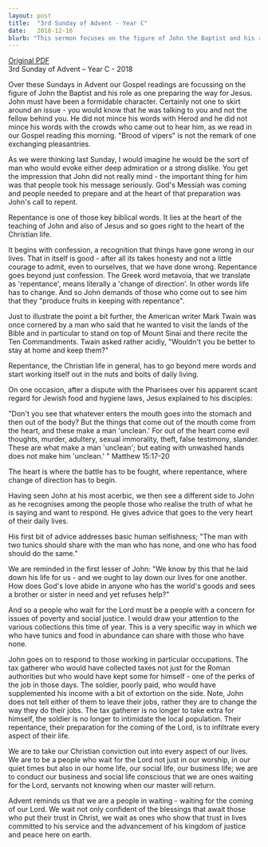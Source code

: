 ```yaml
---
layout: post
title:  "3rd Sunday of Advent - Year C"
date:   2018-12-16
blurb: "This sermon focuses on the figure of John the Baptist and his role in preparing the way for Jesus. It emphasizes the importance of repentance, which begins with confession and requires a change of direction in life. The sermon also highlights the need for Christians to demonstrate their faith in their daily lives, particularly in their concern for issues of poverty and social justice."
---
```

[Original PDF](/assets/pdf/advent32018.pdf)    
3rd Sunday of Advent – Year C - 2018

Over these Sundays in Advent our Gospel readings are focussing on the figure of John the Baptist and his role as one preparing the way for Jesus. John must have been a formidable character. Certainly not one to skirt around an issue - you would know that he was talking to you and not the fellow behind you. He did not mince his words with Herod and he did not mince his words with the crowds who came out to hear him, as we read in our Gospel reading this morning. "Brood of vipers" is not the remark of one exchanging pleasantries.

As we were thinking last Sunday, I would imagine he would be the sort of man who would evoke either deep admiration or a strong dislike. You get the impression that John did not really mind - the important thing for him was that people took his message seriously. God's Messiah was coming and people needed to prepare and at the heart of that preparation was John's call to repent.

Repentance is one of those key biblical words. It lies at the heart of the teaching of John and also of Jesus and so goes right to the heart of the Christian life.

It begins with confession, a recognition that things have gone wrong in our lives. That in itself is good - after all its takes honesty and not a little courage to admit, even to ourselves, that we have done wrong. Repentance goes beyond just confession. The Greek word metavoia, that we translate as 'repentance', means literally a 'change of direction'. In other words life has to change. And so John demands of those who come out to see him that they "produce fruits in keeping with repentance".

Just to illustrate the point a bit further, the American writer Mark Twain was once cornered by a man who said that he wanted to visit the lands of the Bible and in particular to stand on top of Mount Sinai and there recite the Ten Commandments. Twain asked rather acidly, "Wouldn't you be better to stay at home and keep them?"

Repentance, the Christian life in general, has to go beyond mere words and start working itself out in the nuts and bolts of daily living.

On one occasion, after a dispute with the Pharisees over his apparent scant regard for Jewish food and hygiene laws, Jesus explained to his disciples:

"Don't you see that whatever enters the mouth goes into the stomach and then out of the body? But the things that come out of the mouth come from the heart, and these make a man 'unclean.' For out of the heart come evil thoughts, murder, adultery, sexual immorality, theft, false testimony, slander. These are what make a man 'unclean'; but eating with unwashed hands does not make him 'unclean.' " Matthew 15:17-20

The heart is where the battle has to be fought, where repentance, where change of direction has to begin.

Having seen John at his most acerbic, we then see a different side to John as he recognises among the people those who realise the truth of what he is saying and want to respond. He gives advice that goes to the very heart of their daily lives.

His first bit of advice addresses basic human selfishness; "The man with two tunics should share with the man who has none, and one who has food should do the same."

We are reminded in the first lesser of John: "We know by this that he laid down his life for us - and we ought to lay down our lives for one another. How does God's love abide in anyone who has the world's goods and sees a brother or sister in need and yet refuses help?"

And so a people who wait for the Lord must be a people with a concern for issues of poverty and social justice. I would draw your attention to the various collections this time of year. This is a very specific way in which we who have tunics and food in abundance can share with those who have none.

John goes on to respond to those working in particular occupations. The tax gatherer who would have collected taxes not just for the Roman authorities but who would have kept some for himself - one of the perks of the job in those days. The soldier, poorly paid, who would have supplemented his income with a bit of extortion on the side. Note, John does not tell either of them to leave their jobs, rather they are to change the way they do their jobs. The tax gatherer is no longer to take extra for himself, the soldier is no longer to intimidate the local population. Their repentance, their preparation for the coming of the Lord, is to infiltrate every aspect of their life.

We are to take our Christian conviction out into every aspect of our lives. We are to be a people who wait for the Lord not just in our worship, in our quiet times but also in our home life, our social life, our business life; we are to conduct our business and social life conscious that we are ones waiting for the Lord, servants not knowing when our master will return.

Advent reminds us that we are a people in waiting - waiting for the coming of our Lord. We wait not only confident of the blessings that await those who put their trust in Christ, we wait as ones who show that trust in lives committed to his service and the advancement of his kingdom of justice and peace here on earth.
